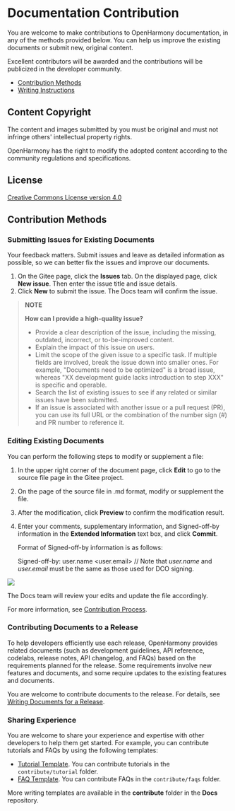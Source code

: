 # Documentation Contribution

You are welcome to make contributions to OpenHarmony documentation, in any of the methods provided below. You can help us improve the existing documents or submit new, original content.

Excellent contributors will be awarded and the contributions will be publicized in the developer community.

-   [Contribution Methods](#contribution-methods)
-   [Writing Instructions](writing-instructions.md)

## Content Copyright

The content and images submitted by you must be original and must not infringe others' intellectual property rights.

OpenHarmony has the right to modify the adopted content according to the community regulations and specifications.

## License

[Creative Commons License version 4.0](https://creativecommons.org/licenses/by/4.0/legalcode)

## Contribution Methods

### Submitting Issues for Existing Documents

Your feedback matters. Submit issues and leave as detailed information as possible, so we can better fix the issues and improve our documents.

1.  On the Gitee page, click the **Issues** tab. On the displayed page, click **New issue**. Then enter the issue title and issue details.
2.  Click **New** to submit the issue. The Docs team will confirm the issue.

> **NOTE**
>
> **How can I provide a high-quality issue?**  
> 
> -   Provide a clear description of the issue, including the missing, outdated, incorrect, or to-be-improved content.
> -   Explain the impact of this issue on users.
> -   Limit the scope of the given issue to a specific task. If multiple fields are involved, break the issue down into smaller ones. For example, "Documents need to be optimized" is a broad issue, whereas "XX development guide lacks introduction to step XXX" is specific and operable.
> -   Search the list of existing issues to see if any related or similar issues have been submitted.
> -   If an issue is associated with another issue or a pull request (PR), you can use its full URL or the combination of the number sign (#) and PR number to reference it.

### Editing Existing Documents

You can perform the following steps to modify or supplement a file:

1.  In the upper right corner of the document page, click **Edit** to go to the source file page in the Gitee project.
2.  On the page of the source file in .md format, modify or supplement the file.
3.  After the modification, click **Preview** to confirm the modification result.
4.  Enter your comments, supplementary information, and Signed-off-by information in the **Extended Information** text box, and click **Commit**.

    Format of Signed-off-by information is as follows:

    Signed-off-by: user.name &lt;user.email&gt; // Note that *user.name* and *user.email* must be the same as those used for DCO signing.

![](figures/Signed-off-by-example.png)

The Docs team will review your edits and update the file accordingly.


For more information, see [Contribution Process](contribution-process.md).

### Contributing Documents to a Release

To help developers efficiently use each release, OpenHarmony provides related documents (such as development guidelines, API reference, codelabs, release notes, API changelog, and FAQs) based on the requirements planned for the release. Some requirements involve new features and documents, and some require updates to the existing features and documents.

You are welcome to contribute documents to the release. For details, see [Writing Documents for a Release](docs-release-process.md).

### Sharing Experience

You are welcome to share your experience and expertise with other developers to help them get started. For example, you can contribute tutorials and FAQs by using the following templates:

-   [Tutorial Template](https://gitee.com/openharmony/docs/blob/master/en/contribute/template/tutorial-template.md). You can contribute tutorials in the `contribute/tutorial` folder.
-   [FAQ Template](https://gitee.com/openharmony/docs/blob/master/en/contribute/template/faq-template.md). You can contribute FAQs in the `contribute/faqs` folder.

More writing templates are available in the **contribute** folder in the **Docs** repository.
